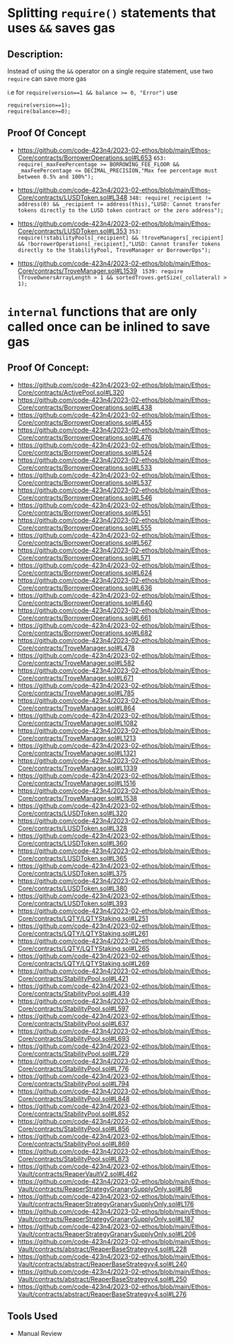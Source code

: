 Splitting `require()` statements that uses `&&` saves gas
====================================
Description:
-------------
Instead of using the `&&` operator on a single require statement, use two `require` can save more gas

i.e for `require(version==1 && balance >= 0, "Error")` use
```
require(version==1);
require(balance>=0);
```

Proof Of Concept
-------------------
* https://github.com/code-423n4/2023-02-ethos/blob/main/Ethos-Core/contracts/BorrowerOperations.sol#L653
```653:  require(_maxFeePercentage >= BORROWING_FEE_FLOOR && _maxFeePercentage <= DECIMAL_PRECISION,"Max fee percentage must between 0.5% and 100%");```

* https://github.com/code-423n4/2023-02-ethos/blob/main/Ethos-Core/contracts/LUSDToken.sol#L348
```348: require(_recipient != address(0) && _recipient != address(this),"LUSD: Cannot transfer tokens directly to the LUSD token contract or the zero address");```

* https://github.com/code-423n4/2023-02-ethos/blob/main/Ethos-Core/contracts/LUSDToken.sol#L353
```353: require(!stabilityPools[_recipient] && !troveManagers[_recipient] && !borrowerOperations[_recipient],"LUSD: Cannot transfer tokens directly to the StabilityPool, TroveManager or BorrowerOps");```

* https://github.com/code-423n4/2023-02-ethos/blob/main/Ethos-Core/contracts/TroveManager.sol#L1539
``` 1539: require (TroveOwnersArrayLength > 1 && sortedTroves.getSize(_collateral) > 1);```



`internal` functions that are only called once can be inlined to save gas
==============================================
Proof Of Concept:
--------------------
* https://github.com/code-423n4/2023-02-ethos/blob/main/Ethos-Core/contracts/ActivePool.sol#L320
* https://github.com/code-423n4/2023-02-ethos/blob/main/Ethos-Core/contracts/BorrowerOperations.sol#L438
* https://github.com/code-423n4/2023-02-ethos/blob/main/Ethos-Core/contracts/BorrowerOperations.sol#L455
* https://github.com/code-423n4/2023-02-ethos/blob/main/Ethos-Core/contracts/BorrowerOperations.sol#L476
* https://github.com/code-423n4/2023-02-ethos/blob/main/Ethos-Core/contracts/BorrowerOperations.sol#L524
* https://github.com/code-423n4/2023-02-ethos/blob/main/Ethos-Core/contracts/BorrowerOperations.sol#L533
* https://github.com/code-423n4/2023-02-ethos/blob/main/Ethos-Core/contracts/BorrowerOperations.sol#L537
* https://github.com/code-423n4/2023-02-ethos/blob/main/Ethos-Core/contracts/BorrowerOperations.sol#L546
* https://github.com/code-423n4/2023-02-ethos/blob/main/Ethos-Core/contracts/BorrowerOperations.sol#L551
* https://github.com/code-423n4/2023-02-ethos/blob/main/Ethos-Core/contracts/BorrowerOperations.sol#L555
* https://github.com/code-423n4/2023-02-ethos/blob/main/Ethos-Core/contracts/BorrowerOperations.sol#L567
* https://github.com/code-423n4/2023-02-ethos/blob/main/Ethos-Core/contracts/BorrowerOperations.sol#L571
* https://github.com/code-423n4/2023-02-ethos/blob/main/Ethos-Core/contracts/BorrowerOperations.sol#L624
* https://github.com/code-423n4/2023-02-ethos/blob/main/Ethos-Core/contracts/BorrowerOperations.sol#L636
* https://github.com/code-423n4/2023-02-ethos/blob/main/Ethos-Core/contracts/BorrowerOperations.sol#L640
* https://github.com/code-423n4/2023-02-ethos/blob/main/Ethos-Core/contracts/BorrowerOperations.sol#L661
* https://github.com/code-423n4/2023-02-ethos/blob/main/Ethos-Core/contracts/BorrowerOperations.sol#L682
* https://github.com/code-423n4/2023-02-ethos/blob/main/Ethos-Core/contracts/TroveManager.sol#L478
* https://github.com/code-423n4/2023-02-ethos/blob/main/Ethos-Core/contracts/TroveManager.sol#L582
* https://github.com/code-423n4/2023-02-ethos/blob/main/Ethos-Core/contracts/TroveManager.sol#L671
* https://github.com/code-423n4/2023-02-ethos/blob/main/Ethos-Core/contracts/TroveManager.sol#L785
* https://github.com/code-423n4/2023-02-ethos/blob/main/Ethos-Core/contracts/TroveManager.sol#L864
* https://github.com/code-423n4/2023-02-ethos/blob/main/Ethos-Core/contracts/TroveManager.sol#L1082
* https://github.com/code-423n4/2023-02-ethos/blob/main/Ethos-Core/contracts/TroveManager.sol#L1213
* https://github.com/code-423n4/2023-02-ethos/blob/main/Ethos-Core/contracts/TroveManager.sol#L1321
* https://github.com/code-423n4/2023-02-ethos/blob/main/Ethos-Core/contracts/TroveManager.sol#L1339
* https://github.com/code-423n4/2023-02-ethos/blob/main/Ethos-Core/contracts/TroveManager.sol#L1516
* https://github.com/code-423n4/2023-02-ethos/blob/main/Ethos-Core/contracts/TroveManager.sol#L1538
* https://github.com/code-423n4/2023-02-ethos/blob/main/Ethos-Core/contracts/LUSDToken.sol#L320
* https://github.com/code-423n4/2023-02-ethos/blob/main/Ethos-Core/contracts/LUSDToken.sol#L328
* https://github.com/code-423n4/2023-02-ethos/blob/main/Ethos-Core/contracts/LUSDToken.sol#L360
* https://github.com/code-423n4/2023-02-ethos/blob/main/Ethos-Core/contracts/LUSDToken.sol#L365
* https://github.com/code-423n4/2023-02-ethos/blob/main/Ethos-Core/contracts/LUSDToken.sol#L375
* https://github.com/code-423n4/2023-02-ethos/blob/main/Ethos-Core/contracts/LUSDToken.sol#L380
* https://github.com/code-423n4/2023-02-ethos/blob/main/Ethos-Core/contracts/LUSDToken.sol#L393
* https://github.com/code-423n4/2023-02-ethos/blob/main/Ethos-Core/contracts/LQTY/LQTYStaking.sol#L251
* https://github.com/code-423n4/2023-02-ethos/blob/main/Ethos-Core/contracts/LQTY/LQTYStaking.sol#L261
* https://github.com/code-423n4/2023-02-ethos/blob/main/Ethos-Core/contracts/LQTY/LQTYStaking.sol#L265
* https://github.com/code-423n4/2023-02-ethos/blob/main/Ethos-Core/contracts/LQTY/LQTYStaking.sol#L269
* https://github.com/code-423n4/2023-02-ethos/blob/main/Ethos-Core/contracts/StabilityPool.sol#L421
* https://github.com/code-423n4/2023-02-ethos/blob/main/Ethos-Core/contracts/StabilityPool.sol#L439
* https://github.com/code-423n4/2023-02-ethos/blob/main/Ethos-Core/contracts/StabilityPool.sol#L597
* https://github.com/code-423n4/2023-02-ethos/blob/main/Ethos-Core/contracts/StabilityPool.sol#L637
* https://github.com/code-423n4/2023-02-ethos/blob/main/Ethos-Core/contracts/StabilityPool.sol#L693
* https://github.com/code-423n4/2023-02-ethos/blob/main/Ethos-Core/contracts/StabilityPool.sol#L729
* https://github.com/code-423n4/2023-02-ethos/blob/main/Ethos-Core/contracts/StabilityPool.sol#L776
* https://github.com/code-423n4/2023-02-ethos/blob/main/Ethos-Core/contracts/StabilityPool.sol#L794
* https://github.com/code-423n4/2023-02-ethos/blob/main/Ethos-Core/contracts/StabilityPool.sol#L848
* https://github.com/code-423n4/2023-02-ethos/blob/main/Ethos-Core/contracts/StabilityPool.sol#L852
* https://github.com/code-423n4/2023-02-ethos/blob/main/Ethos-Core/contracts/StabilityPool.sol#L856
* https://github.com/code-423n4/2023-02-ethos/blob/main/Ethos-Core/contracts/StabilityPool.sol#L869
* https://github.com/code-423n4/2023-02-ethos/blob/main/Ethos-Core/contracts/StabilityPool.sol#L873
* https://github.com/code-423n4/2023-02-ethos/blob/main/Ethos-Vault/contracts/ReaperVaultV2.sol#L462
* https://github.com/code-423n4/2023-02-ethos/blob/main/Ethos-Vault/contracts/ReaperStrategyGranarySupplyOnly.sol#L86
* https://github.com/code-423n4/2023-02-ethos/blob/main/Ethos-Vault/contracts/ReaperStrategyGranarySupplyOnly.sol#L176
* https://github.com/code-423n4/2023-02-ethos/blob/main/Ethos-Vault/contracts/ReaperStrategyGranarySupplyOnly.sol#L187
* https://github.com/code-423n4/2023-02-ethos/blob/main/Ethos-Vault/contracts/ReaperStrategyGranarySupplyOnly.sol#L206
* https://github.com/code-423n4/2023-02-ethos/blob/main/Ethos-Vault/contracts/abstract/ReaperBaseStrategyv4.sol#L228
* https://github.com/code-423n4/2023-02-ethos/blob/main/Ethos-Vault/contracts/abstract/ReaperBaseStrategyv4.sol#L240
* https://github.com/code-423n4/2023-02-ethos/blob/main/Ethos-Vault/contracts/abstract/ReaperBaseStrategyv4.sol#L250
* https://github.com/code-423n4/2023-02-ethos/blob/main/Ethos-Vault/contracts/abstract/ReaperBaseStrategyv4.sol#L276

Tools Used
------------
* Manual Review